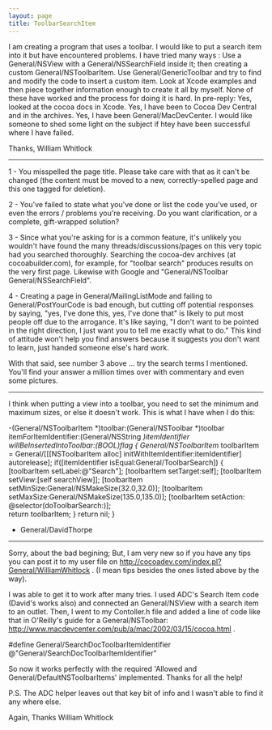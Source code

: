```yaml
---
layout: page
title: ToolbarSearchItem
---
```




I am creating a program that uses a toolbar. I would like to put a search item into it but have encountered problems. I have tried many ways : Use a General/NSView with a General/NSSearchField inside it; then creating a custom General/NSToolbarItem. Use General/GenericToolbar and try to find and modify the code to insert a custom item. Look at Xcode examples and then piece together information enough to create it all by myself. None of these have worked and the process for doing it is hard. In pre-reply: Yes, looked at the cocoa docs in Xcode. Yes, I have been to Cocoa Dev Central and in the archives. Yes, I have been General/MacDevCenter. I would like someone to shed some light on the subject if htey have been successful where I have failed.
 
Thanks, 
William Whitlock

----

1 - You misspelled the page title. Please take care with that as it can't be changed (the content must be moved to a new, correctly-spelled page and this one tagged for deletion).

2 - You've failed to state what you've done or list the code you've used, or even the errors / problems you're receiving. Do you want clarification, or a complete, gift-wrapped solution?

3 - Since what you're asking for is a common feature, it's unlikely you wouldn't have found the many threads/discussions/pages on this very topic had you searched thoroughly. Searching the cocoa-dev archives (at cocoabuilder.com), for example, for "toolbar search" produces results on the very first page. Likewise with Google and "General/NSToolbar General/NSSearchField".

4 - Creating a page in General/MailingListMode and failing to General/PostYourCode is bad enough, but cutting off potential responses by saying, "yes, I've done this, yes, I've done that" is likely to put most people off due to the arrogance. It's like saying, "I don't want to be pointed in the right direction, I just want you to tell me exactly what to do." This kind of attitude won't help you find answers because it suggests you don't want to learn, just handed someone else's hard work.

With that said, see number 3 above ... try the search terms I mentioned. You'll find your answer a million times over with commentary and even some pictures.

----

I think when putting a view into a toolbar, you need to set the minimum and maximum sizes, or else it doesn't work. This is what I have when I do this:

    

-(General/NSToolbarItem *)toolbar:(General/NSToolbar *)toolbar itemForItemIdentifier:(General/NSString *)itemIdentifier willBeInsertedIntoToolbar:(BOOL)flag {
  General/NSToolbarItem* toolbarItem = General/[[[NSToolbarItem alloc] initWithItemIdentifier:itemIdentifier] autorelease];
  if([itemIdentifier isEqual:General/ToolbarSearch]) {
    [toolbarItem setLabel:@"Search"];
    [toolbarItem setTarget:self];
    [toolbarItem setView:[self searchView]];
    [toolbarItem setMinSize:General/NSMakeSize(32.0,32.0)];
    [toolbarItem setMaxSize:General/NSMakeSize(135.0,135.0)];
    [toolbarItem setAction: @selector(doToolbarSearch:)];        
    return toolbarItem;
  }
  return nil;
}


- General/DavidThorpe

----

Sorry, about the bad begining; But, I am very new so if you have any tips you can post it to my user file on http://cocoadev.com/index.pl?General/WilliamWhitlock . (I mean tips besides the ones listed above by the way).

I was able to get it to work after many tries. I used ADC's Search Item code (David's works also) and connected an General/NSView with a search item to an outlet. Then, I went to my Contoller.h file and added a line of code like that in O'Reilly's guide for a General/NSToolbar: http://www.macdevcenter.com/pub/a/mac/2002/03/15/cocoa.html .

    

#define General/SearchDocToolbarItemIdentifier @"General/SearchDocToolbarItemIdentifier"



So now it works perfectly with the required 'Allowed and General/DefaultNSToolbarItems' implemented. Thanks for all the help!

P.S. The ADC helper leaves out that key bit of info and I wasn't able to find it any where else.

Again, Thanks
William Whitlock
